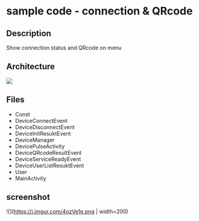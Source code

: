 # sample code - connection & QRcode
## Description
Show connection status and QRcode on menu 

## Architecture
<!--sequence
Note right of DevicePulseActivity: show QRcode
DeviceManager->DevicePulseActivity:control status
Note right of DeviceManager:set online icon
DeviceManager->Server:connect
Note right of DeviceManager:set offline icon
DeviceManager-Server:disconnect-->
![](https://i.imgur.com/qGJ6BAX.png)

## Files
* Const
* DeviceConnectEvent
* DeviceDisconnectEvent
* DeviceInitResuktEvent
* DeviceManager
* DevicePulseActivity
* DeviceQRcodeResultEvent
* DeviceServiceReadyEvent
* DeviceUserListResuktEvent
* User
* MainActivity

## screenshot
![](https://i.imgur.com/4ozVe1e.png | width=200)



